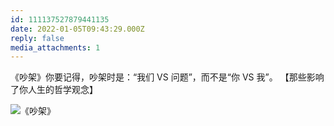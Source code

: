 ```yaml
---
id: 111137527879441135
date: 2022-01-05T09:43:29.000Z
reply: false
media_attachments: 1
---
```


《吵架》你要记得，吵架时是：“我们 VS 问题”，而不是“你 VS 我”。 【那些影响了你人生的哲学观念】

![《吵架》](https://files.e5n.cc/media_attachments/files/115/093/004/945/651/509/original/c1eb6ecf3ddd86b3.jpeg)
